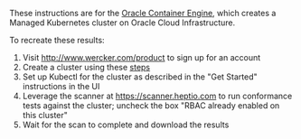 
 These instructions are for the [Oracle Container Engine](http://www.wercker.com/product), which creates a Managed Kubernetes cluster on Oracle Cloud Infrastructure.
 
 To recreate these results:
 
 1. Visit http://www.wercker.com/product to sign up for an account
 2. Create a cluster using these [steps](http://devcenter.wercker.com/docs/getting-started-with-wercker-clusters)
 3. Set up Kubectl for the cluster as described in the "Get Started" instructions in the UI
 4. Leverage the scanner at https://scanner.heptio.com to run conformance tests against the cluster; uncheck the box "RBAC already enabled on this cluster"
 5. Wait for the scan to complete and download the results
